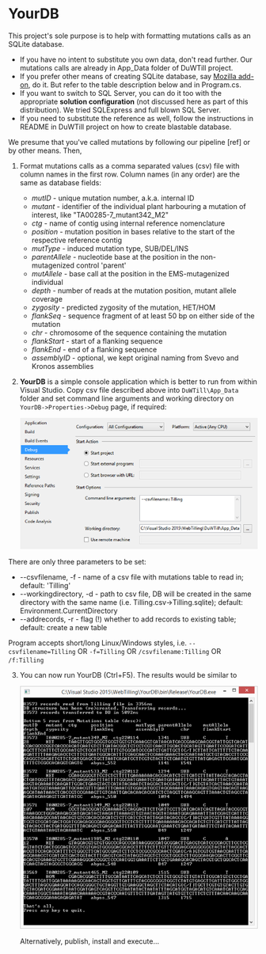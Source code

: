 ﻿# YourDB
This project's sole purpose is to help with formatting mutations calls as an SQLite database.
* If you have no intent to substitute you own data, don't read further. Our mutations calls are already in App_Data folder of DuWTill project.
* If you prefer other means of creating SQLite database, say [Mozilla add-on](https://addons.mozilla.org/en-US/firefox/addon/sqlite-manager-webext/), do it. But refer to the table description below and in Program.cs.
* If you want to switch to SQL Server, you can do it too with the appropriate **solution configuration** (not discussed here as part of this distribution). We tried SQLExpress and full blown SQL Server.
* If you need to substitute the reference as well, follow the instructions in README in DuWTill project on how to create blastable database.

We presume that you've called mutations by following our pipeline [ref] or by other means. Then,

1. Format mutations calls as a comma separated values (csv) file with column names in the first row. Column names (in any order) are the same as database fields:
   * *mutID*	- unique mutation number, a.k.a. internal ID
   * *mutant* - identifier of the individual plant harbouring a mutation of interest, like "TA00285-7_mutant342_M2"
   * *ctg*	- name of contig using internal reference nomenclature
   * *position* - mutation position in bases relative to the start of the respective reference contig	
   * *mutType*	- induced mutation type, SUB/DEL/INS
   * *parentAllele* - nucleotide base at the position in the non-mutagenized control 'parent'
   * *mutAllele*	- base call at the position in the EMS-mutagenized individual
   * *depth*	- number of reads at the mutation position, mutant allele coverage
   * *zygosity* - predicted zygosity of the mutation, HET/HOM
   * *flankSeq* - sequence fragment of at least 50 bp on either side of the mutation
   * *chr*	- chromosome of the sequence containing the mutation
   * *flankStart*	- start of a flanking sequence
   * *flankEnd* - end of a flanking sequence
   * *assemblyID* - optional, we kept original naming from Svevo and Kronos assemblies
2. **YourDB** is a simple console application which is better to run from within Visual Studio. Copy csv file described above into `DuWTill\App_Data` folder and set command line arguments and working directory on `YourDB->Properties->Debug` page, if required:

   ![alt text](debug.png "Command line arguments on Debug page")

There are only three parameters to be set:

* --csvfilename, -f - name of a csv file with mutations table to read in; default: 'Tilling'
* --workingdirectory, -d - path to csv file, DB will be created in the same directory with the same name (i.e. Tilling.csv->Tilling.sqlite); default: Environment.CurrentDirectory
* --addrecords, -r - flag (!) whether to add records to existing table; default: create a new table

Program accepts short/long Linux/Windows styles, i.e. `--csvfilename=Tilling` OR `-f=Tilling` OR `/csvfilename:Tilling` OR `/f:Tilling`

3. You can now run YourDB (Ctrl+F5). The results would be similar to 

   ![alt text](run.png "Example output from YourDB")

   Alternatively, publish, install and execute...
